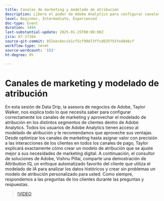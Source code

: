 ```yaml
---
title: Canales de marketing y modelado de atribución
description: Libere el poder de Adobe Analytics para configurar canales de marketing y aprovechar el modelado de atribución con orientación experta
level: Beginner, Intermediate, Experienced
doc-type: Event
duration: 3494
last-substantial-update: 2025-01-25T00:00:00Z
jira: KT-17164
source-git-commit: 852eec6eccb1cf5cf99d73ffcd635f55fed846cf
workflow-type: tm+mt
source-wordcount: '153'
ht-degree: 0%

---
```



# Canales de marketing y modelado de atribución

En esta sesión de Data Drip, la asesora de negocios de Adobe, Taylor Walker, nos explica todo lo que necesita saber para configurar correctamente los canales de marketing y aprovechar el modelado de atribución en los distintos segmentos de clientes dentro de Adobe Analytics. Todos los usuarios de Adobe Analytics tienen acceso al modelado de atribución y le recomendamos que aproveche sus ventajas. Desde optimizar los canales de marketing hasta asignar valor con precisión a las interacciones de los clientes en todos los canales de pago, Taylor explicará exactamente cómo crear un modelo de atribución que se ajuste mejor a sus necesidades de marketing digital. A continuación, el consultor de soluciones de Adobe, Vishnu Pillai, comparte una demostración de Attribution IQ, un enfoque automatizado favorito del cliente que utiliza el modelado de IA para analizar los datos históricos y crear sin problemas un modelo de atribución personalizado para usted. Como siempre, respondemos a las preguntas de los clientes durante las preguntas y respuestas.

>[!VIDEO](https://video.tv.adobe.com/v/3443020/?learn=on&enablevpops)
